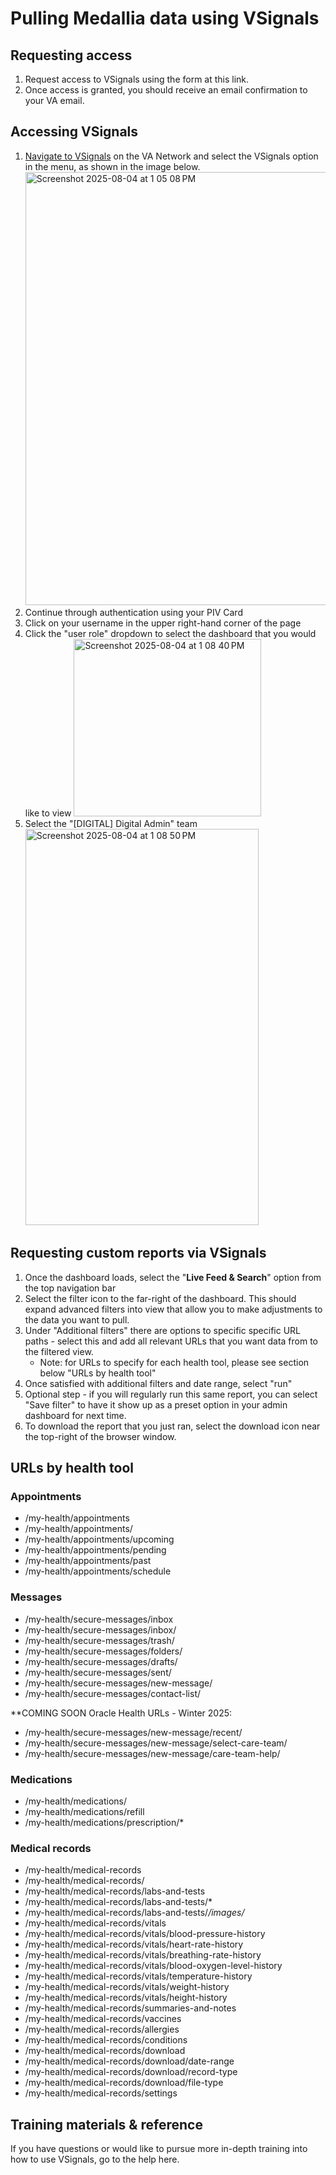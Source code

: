 # Pulling Medallia data using VSignals 

## Requesting access
1. Request access to VSignals using the form at this link.
2. Once access is granted, you should receive an email confirmation to your VA email.

## Accessing VSignals
1. [Navigate to VSignals](https://dvagov.sharepoint.com/sites/vacovsignals?SafelinksUrl=https%3a%2f%2fdvagov.sharepoint.com%2fsites%2fvacovsignals) on the VA Network and select the VSignals option in the menu, as shown in the image below.
   <img width="1477" height="693" alt="Screenshot 2025-08-04 at 1 05 08 PM" src="https://github.com/user-attachments/assets/594de4f8-e62f-45e5-b257-d1cda7c7a79f" />
3. Continue through authentication using your PIV Card
4. Click on your username in the upper right-hand corner of the page
5. Click the "user role" dropdown to select the dashboard that you would like to view
   <img width="300" height="284" alt="Screenshot 2025-08-04 at 1 08 40 PM" src="https://github.com/user-attachments/assets/12923a73-c303-46c0-aecd-67cbc14af899" />
7. Select the "[DIGITAL] Digital Admin" team
   <img width="373" height="634" alt="Screenshot 2025-08-04 at 1 08 50 PM" src="https://github.com/user-attachments/assets/0c0aa76f-dbdf-4088-aa40-948b31e58c12" />

## Requesting custom reports via VSignals
1. Once the dashboard loads, select the "**Live Feed & Search**" option from the top navigation bar
2. Select the filter icon to the far-right of the dashboard. This should expand advanced filters into view that allow you to make adjustments to the data you want to pull.
3. Under "Additional filters" there are options to specific specific URL paths - select this and add all relevant URLs that you want data from to the filtered view.
   * Note: for URLs to specify for each health tool, please see section below "URLs by health tool" 
5. Once satisfied with additional filters and date range, select "run"
6. Optional step - if you will regularly run this same report, you can select "Save filter" to have it show up as a preset option in your admin dashboard for next time.
7. To download the report that you just ran, select the download icon near the top-right of the browser window. 

## URLs by health tool
### Appointments
* /my-health/appointments
* /my-health/appointments/
* /my-health/appointments/upcoming
* /my-health/appointments/pending
* /my-health/appointments/past
* /my-health/appointments/schedule

### Messages
* /my-health/secure-messages/inbox
* /my-health/secure-messages/inbox/
* /my-health/secure-messages/trash/
* /my-health/secure-messages/folders/
* /my-health/secure-messages/drafts/
* /my-health/secure-messages/sent/
* /my-health/secure-messages/new-message/
* /my-health/secure-messages/contact-list/

**COMING SOON Oracle Health URLs - Winter 2025: 
* /my-health/secure-messages/new-message/recent/
* /my-health/secure-messages/new-message/select-care-team/
* /my-health/secure-messages/new-message/care-team-help/

### Medications
* /my-health/medications/
* /my-health/medications/refill
* /my-health/medications/prescription/*

### Medical records
* /my-health/medical-records
* /my-health/medical-records/
* /my-health/medical-records/labs-and-tests
* /my-health/medical-records/labs-and-tests/*
* /my-health/medical-records/labs-and-tests/*/images/*
* /my-health/medical-records/vitals
* /my-health/medical-records/vitals/blood-pressure-history
* /my-health/medical-records/vitals/heart-rate-history
* /my-health/medical-records/vitals/breathing-rate-history
* /my-health/medical-records/vitals/blood-oxygen-level-history
* /my-health/medical-records/vitals/temperature-history
* /my-health/medical-records/vitals/weight-history
* /my-health/medical-records/vitals/height-history
* /my-health/medical-records/summaries-and-notes
* /my-health/medical-records/vaccines
* /my-health/medical-records/allergies
* /my-health/medical-records/conditions
* /my-health/medical-records/download
* /my-health/medical-records/download/date-range
* /my-health/medical-records/download/record-type
* /my-health/medical-records/download/file-type
* /my-health/medical-records/settings
  



## Training materials & reference
If you have questions or would like to pursue more in-depth training into how to use VSignals, go to the help here. 
